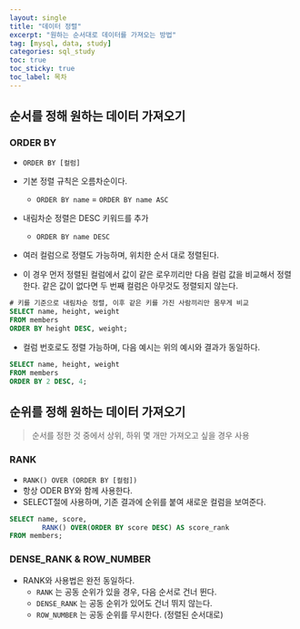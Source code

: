 ```yaml
---
layout: single
title: "데이터 정렬"
excerpt: "원하는 순서대로 데이터를 가져오는 방법"
tag: [mysql, data, study]
categories: sql_study
toc: true
toc_sticky: true
toc_label: 목차
---
```


## 순서를 정해 원하는 데이터 가져오기

### ORDER BY

- `ORDER BY [컬럼]`
- 기본 정렬 규칙은 오름차순이다.
  - `ORDER BY name`  =  `ORDER BY name ASC`

- 내림차순 정렬은 DESC 키워드를 추가
  - `ORDER BY name DESC`



- 여러 컬럼으로 정렬도 가능하며, 위치한 순서 대로 정렬된다.
- 이 경우 먼저 정렬된 컬럼에서 값이 같은 로우끼리만 다음 컬럼 값을 비교해서 정렬한다. 같은 값이 없다면 두 번째 컬럼은 아무것도 정렬되지 않는다.

```sql
# 키를 기준으로 내림차순 정렬, 이후 같은 키를 가진 사람끼리만 몸무게 비교
SELECT name, height, weight 
FROM members
ORDER BY height DESC, weight;
```



- 컬럼 번호로도 정렬 가능하며, 다음 예시는 위의 예시와 결과가 동일하다.

```sql
SELECT name, height, weight 
FROM members
ORDER BY 2 DESC, 4;
```



## 순위를 정해 원하는 데이터 가져오기

> 순서를 정한 것 중에서 상위, 하위 몇 개만 가져오고 싶을 경우 사용



### RANK

- `RANK() OVER (ORDER BY [컬럼])`
- 항상 ODER BY와 함께 사용한다.
- SELECT절에 사용하며, 기존 결과에 순위를 붙여 새로운 컬럼을 보여준다.

```sql
SELECT name, score, 
		RANK() OVER(ORDER BY score DESC) AS score_rank
FROM members;
```





### DENSE_RANK & ROW_NUMBER

- RANK와 사용법은 완전 동일하다.
  - `RANK` 는 공동 순위가 있을 경우, 다음 순서로 건너 뛴다.
  - `DENSE_RANK` 는 공동 순위가 있어도 건너 뛰지 않는다.
  - `ROW_NUMBER` 는 공동 순위를 무시한다. (정렬된 순서대로)





